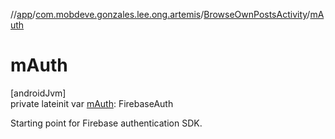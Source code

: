 //[app](../../../index.md)/[com.mobdeve.gonzales.lee.ong.artemis](../index.md)/[BrowseOwnPostsActivity](index.md)/[mAuth](m-auth.md)

# mAuth

[androidJvm]\
private lateinit var [mAuth](m-auth.md): FirebaseAuth

Starting point for Firebase authentication SDK.
